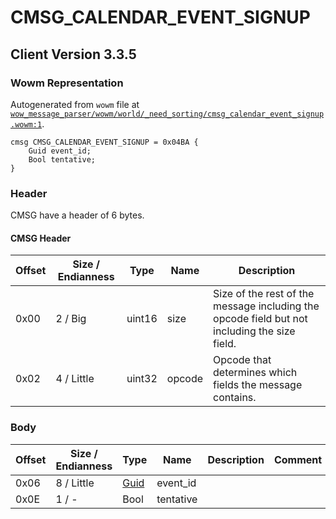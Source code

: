 # CMSG_CALENDAR_EVENT_SIGNUP

## Client Version 3.3.5

### Wowm Representation

Autogenerated from `wowm` file at [`wow_message_parser/wowm/world/_need_sorting/cmsg_calendar_event_signup.wowm:1`](https://github.com/gtker/wow_messages/tree/main/wow_message_parser/wowm/world/_need_sorting/cmsg_calendar_event_signup.wowm#L1).
```rust,ignore
cmsg CMSG_CALENDAR_EVENT_SIGNUP = 0x04BA {
    Guid event_id;
    Bool tentative;
}
```
### Header

CMSG have a header of 6 bytes.

#### CMSG Header

| Offset | Size / Endianness | Type   | Name   | Description |
| ------ | ----------------- | ------ | ------ | ----------- |
| 0x00   | 2 / Big           | uint16 | size   | Size of the rest of the message including the opcode field but not including the size field.|
| 0x02   | 4 / Little        | uint32 | opcode | Opcode that determines which fields the message contains.|

### Body

| Offset | Size / Endianness | Type | Name | Description | Comment |
| ------ | ----------------- | ---- | ---- | ----------- | ------- |
| 0x06 | 8 / Little | [Guid](../spec/packed-guid.md) | event_id |  |  |
| 0x0E | 1 / - | Bool | tentative |  |  |

